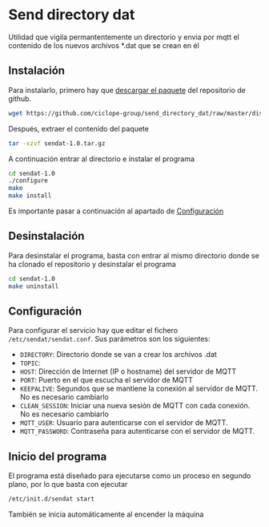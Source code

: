 # Send directory dat

Utilidad que vigila permantentemente un directorio y envia por mqtt el contenido de los nuevos 
archivos *.dat que se crean en él

## Instalación

Para instalarlo, primero hay que [descargar el paquete](https://github.com/ciclope-group/send_directory_dat/blob/master/dist/sendat-1.0.tar.gz?raw=true) del repositorio de github.

```bash
wget https://github.com/ciclope-group/send_directory_dat/raw/master/dist/sendat-1.0.tar.gz
```
Después, extraer el contenido del paquete
```bash
tar -xzvf sendat-1.0.tar.gz
```
A continuación entrar al directorio e instalar el programa

```bash
cd sendat-1.0
./configure
make
make install
```
Es importante pasar a continuación al apartado de [Configuración](#Configuración)

## Desinstalación

Para desinstalar el programa, basta con entrar al mismo directorio donde se ha
clonado el repositorio y desinstalar el programa

```bash
cd sendat-1.0
make uninstall
```

## Configuración

Para configurar el servicio hay que editar el fichero `/etc/sendat/sendat.conf`. Sus
parámetros son los siguientes:

* `DIRECTORY`: Directorio donde se van a crear los archivos .dat
* `TOPIC`:
* `HOST`: Dirección de Internet (IP o hostname) del servidor de MQTT
* `PORT`: Puerto en el que escucha el servidor de MQTT
* `KEEPALIVE`: Segundos que se mantiene la conexión al servidor de MQTT. No es necesario cambiarlo
* `CLEAN_SESSION`: Iniciar una nueva sesión de MQTT con cada conexión. No es necesario cambiarlo
* `MQTT_USER`: Usuario para autenticarse con el servidor de MQTT.
* `MQTT_PASSWORD`: Contraseña para autenticarse con el servidor de MQTT.

## Inicio del programa

El programa está diseñado para ejecutarse como un proceso en segundo plano, por lo que basta con ejecutar

```bash
/etc/init.d/sendat start
```
También se inicia automáticamente al encender la máquina
